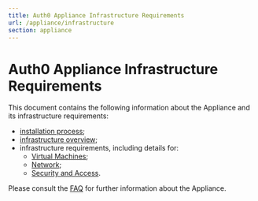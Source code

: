 ```yaml
---
title: Auth0 Appliance Infrastructure Requirements
url: /appliance/infrastructure
section: appliance
---
```


# Auth0 Appliance Infrastructure Requirements

This document contains the following information about the Appliance and its infrastructure requirements:

* [installation process](/appliance/infrastructure/installation);
* [infrastructure overview](/appliance/infrastructure/infrastructure-overview);
* infrastructure requirements, including details for:
    * [Virtual Machines](/appliance/infrastructure/virtual-machines);
    * [Network](/appliance/infrastructure/network);
    * [Security and Access](/appliance/infrastructure/security).

Please consult the [FAQ](/appliance/infrastructure/faq) for further information about the Appliance.
